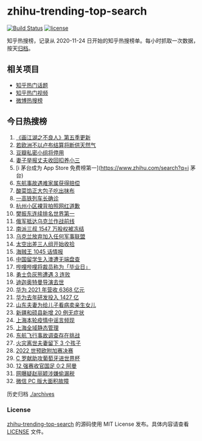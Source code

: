 # zhihu-trending-top-search

[![Build Status](https://github.com/justjavac/zhihu-trending-top-search/workflows/ci/badge.svg?branch=main)](https://github.com/justjavac/zhihu-trending-top-search/actions)
[![license](https://img.shields.io/github/license/justjavac/zhihu-trending-top-search)](https://github.com/justjavac/zhihu-trending-top-search/blob/main/LICENSE)

知乎热搜榜，记录从 2020-11-24 日开始的知乎热搜榜单。每小时抓取一次数据，按天[归档](./archives)。

## 相关项目

- [知乎热门话题](https://github.com/justjavac/zhihu-trending-hot-questions)
- [知乎热门视频](https://github.com/justjavac/zhihu-trending-hot-video)
- [微博热搜榜](https://github.com/justjavac/weibo-trending-hot-search)

## 今日热搜榜

<!-- BEGIN -->
<!-- 最后更新时间 Thu Mar 31 2022 14:10:17 GMT+0800 (China Standard Time) -->

1. [《画江湖之不良人》第五季更新](https://www.zhihu.com/search?q=画江湖之不良人)
1. [若欧洲不以卢布结算将断供天然气](https://www.zhihu.com/search?q=俄罗斯断供)
1. [豆瓣私密小组将停用](https://www.zhihu.com/search?q=豆瓣私密小组)
1. [妻子举报丈夫收回扣养小三](https://www.zhihu.com/search?q=妻子实名举报丈夫)
1. [i 茅台成为 App Store 免费榜第一](https://www.zhihu.com/search?q=i 茅台)
1. [东航事故遇难家属获得赔偿](https://www.zhihu.com/search?q=东航飞行事故遇难家属)
1. [酸菜馅正大包子吃出抹布](https://www.zhihu.com/search?q=正大包子)
1. [一高铁列车长确诊](https://www.zhihu.com/search?q=高铁列车长确诊)
1. [杭州小区裸背拍照网红道歉](https://www.zhihu.com/search?q=裸背拍照道歉)
1. [樊振东连续排名世界第一](https://www.zhihu.com/search?q=樊振东)
1. [俄军抵达乌克兰作战前线](https://www.zhihu.com/search?q=俄军抵达乌克兰作战前线)
1. [南派三叔 1547 万股权被冻结](https://www.zhihu.com/search?q=南派三叔)
1. [乌克兰放弃加入任何军事联盟](https://www.zhihu.com/search?q=乌克兰)
1. [太空出差三人组开始收拾](https://www.zhihu.com/search?q=太空出差)
1. [海贼王 1045 话情报](https://www.zhihu.com/search?q=海贼王)
1. [中国留学生入澳遭无端盘查](https://www.zhihu.com/search?q=中国留学生入澳)
1. [哔哩哔哩将裁员称为「毕业日」](https://www.zhihu.com/search?q=哔哩哔哩)
1. [勇士负灰熊遭遇 3 连败](https://www.zhihu.com/search?q=勇士)
1. [迪迦奥特曼导演去世](https://www.zhihu.com/search?q=迪迦奥特曼)
1. [华为 2021 年营收 6368 亿元](https://www.zhihu.com/search?q=华为业绩说明会)
1. [华为去年研发投入 1427 亿](https://www.zhihu.com/search?q=华为研发投入)
1. [山东夫妻为给儿子看病卖亲生女儿](https://www.zhihu.com/search?q=为儿子看病卖亲生女儿)
1. [新疆和硕县新增 20 例无症状](https://www.zhihu.com/search?q=新疆疫情)
1. [上海本轮疫情中谣言频现](https://www.zhihu.com/search?q=上海疫情谣言)
1. [上海全域静态管理](https://www.zhihu.com/search?q=上海全域静态管理)
1. [东航飞行事故调查存在挑战](https://www.zhihu.com/search?q=东航飞行事故调查)
1. [火灾离世夫妻留下 3 个孩子](https://www.zhihu.com/search?q=南京火灾夫妻)
1. [2022 世预欧附加赛决赛](https://www.zhihu.com/search?q=世预欧附加赛决赛)
1. [C 罗献助攻葡萄牙进世界杯](https://www.zhihu.com/search?q=葡萄牙晋级世界杯)
1. [12 强赛收官国足 0:2 阿曼](https://www.zhihu.com/search?q=国足)
1. [网曝疑赵丽颖涉嫌偷漏税](https://www.zhihu.com/search?q=赵丽颖)
1. [微信 PC 版大面积故障](https://www.zhihu.com/search?q=微信故障)

<!-- END -->

历史归档 [./archives](./archives)

### License

[zhihu-trending-top-search](https://github.com/justjavac/zhihu-trending-top-search)
的源码使用 MIT License 发布。具体内容请查看 [LICENSE](./LICENSE) 文件。
